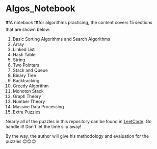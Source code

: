 # Algos_Notebook
:exclamation::exclamation::exclamation:A notebook :exclamation::exclamation::exclamation:for algorithms practicing, the content covers 15 sections that are shown below:
1. Basic Sorting Algorithms and Search Algorithms
2. Array
3. Linked List
4. Hash Table
5. String
6. Two Pointers
7. Stack and Queue
8. Binary Tree
9. Backtracking
10. Greedy Algorithm
11. Monoton Stack
12. Graph Theory
13. Number Theory
14. Massive Data Processing
15. Extra Puzzles

Nearly all of the puzzles in this repository can be found in [LeetCode](https://leetcode.com/). Go handle it! Don't let the time slip away!  
   
By the way, the author will give his methodology and evaluation for the puzzles :heart_eyes::heart_eyes::heart_eyes:
